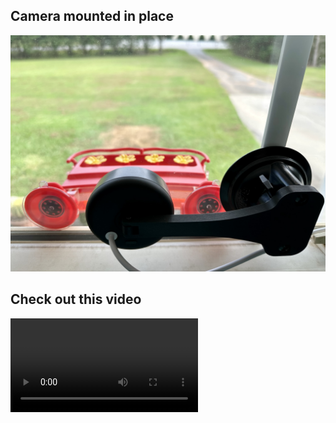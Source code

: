 ## Camera mounted in place
![](/assets/images/cameramount.jpeg)

## Check out this video
![](https://github.com/ccmpbll/ccmpbll.github.io/blob/97d1408c1f3b19fb0cc1112c2c95691600600bb4/assets/images/hummingbird.mp4)